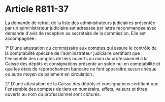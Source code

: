 # Article R811-37

La demande de retrait de la liste  des administrateurs judiciaires présentée par un administrateur judiciaire est adressée par lettre recommandée avec demande d'avis de réception au secrétaire de la commission. Elle est accompagnée :

1° D'une attestation du commissaire aux comptes qui assure le contrôle de la comptabilité spéciale de l'administrateur judiciaire certifiant que l'ensemble des comptes de tiers ouverts au nom du professionnel à la Caisse des dépôts et consignations présente un solde nul en comptabilité et que les états de rapprochement bancaire ne font apparaître aucun chèque ou autre moyen de paiement en circulation ;

2° D'une attestation de la Caisse des dépôts et consignations certifiant que l'ensemble des comptes de tiers en numéraire, effets, valeurs et titres ouverts au nom du professionnel sont clôturés.
